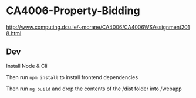 # CA4006-Property-Bidding
http://www.computing.dcu.ie/~mcrane/CA4006/CA4006WSAssignment2018.html


## Dev
Install Node & Cli

Then run `npm install` to install frontend dependencies

Then run `ng build` and drop the contents of the /dist folder into /webapp



